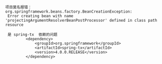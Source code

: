 
    项目莫名报错：
    org.springframework.beans.factory.BeanCreationException:
     Error creating bean with name 'projectingArgumentResolverBeanPostProcessor' defined in class path resource 
     
     是 spring-tx  依赖的问题
             <dependency>
                 <groupId>org.springframework</groupId>
                 <artifactId>spring-tx</artifactId>
                 <version>4.0.0.RELEASE</version>
             </dependency>